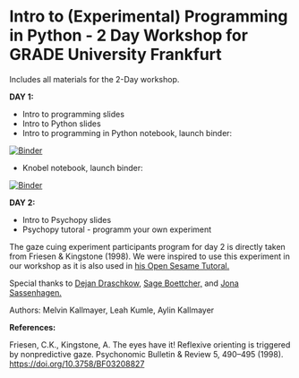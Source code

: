 # Intro to (Experimental) Programming in Python - 2 Day Workshop for GRADE University Frankfurt 

Includes all materials for the 2-Day workshop.

**DAY 1:**

* Intro to programming slides
* Intro to Python slides 
* Intro to programming in Python notebook, launch binder:

[![Binder](https://mybinder.org/badge_logo.svg)](https://mybinder.org/v2/gh/aylinsgl/GRADE_Python_Workshop_110521/HEAD?filepath=Day_1%2FIntroduction_to_python.ipynb)

* Knobel notebook, launch binder:

[![Binder](https://mybinder.org/badge_logo.svg)](https://mybinder.org/v2/gh/aylinsgl/GRADE_Python_Workshop_110521/HEAD?filepath=Day_1%2FKnobel%2Fknobelaufgaben.ipynb)

**DAY 2:**

* Intro to Psychopy slides
* Psychopy tutoral - programm your own experiment

The gaze cuing experiment participants program for day 2 is directly taken from Friesen & Kingstone (1998).
We were inspired to use this experiment in our workshop as it is also used in [his Open Sesame Tutoral.](https://osdoc.cogsci.nl/3.2/tutorials/beginner/)

Special thanks to [Dejan Draschkow](https://www.draschkow.com), [Sage Boettcher,](https://sageboettcher.jimdofree.com) and [Jona Sassenhagen.](https://jona-sassenhagen.github.io/cv/)

Authors: 
Melvin Kallmayer, Leah Kumle, Aylin Kallmayer



**References:**

Friesen, C.K., Kingstone, A. The eyes have it! Reflexive orienting is triggered by nonpredictive gaze. Psychonomic Bulletin & Review 5, 490–495 (1998). https://doi.org/10.3758/BF03208827
